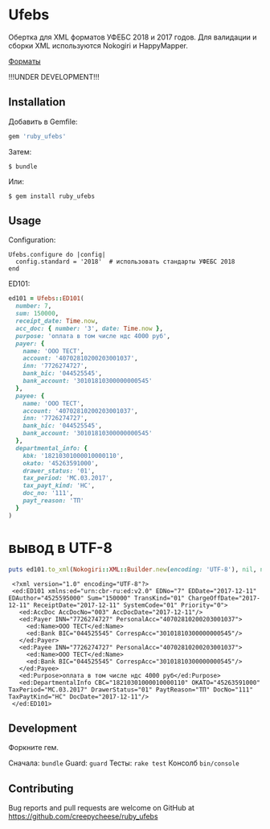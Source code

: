 # Ufebs

Обертка для XML форматов УФЕБС 2018 и 2017 годов. Для валидации и сборки XML используются Nokogiri и HappyMapper.

[Форматы](http://www.cbr.ru/analytics/?PrtId=Formats)

!!!UNDER DEVELOPMENT!!!

## Installation

Добавить в Gemfile:

```ruby
gem 'ruby_ufebs'
```

Затем:

    $ bundle

Или:

    $ gem install ruby_ufebs

## Usage

Configuration:

```
Ufebs.configure do |config|
  config.standard = '2018'  # использовать стандарты УФЕБС 2018
end
```

ED101:

```ruby
ed101 = Ufebs::ED101(
  number: 7,
  sum: 150000,
  receipt_date: Time.now,
  acc_doc: { number: '3', date: Time.now },
  purpose: 'оплата в том числе ндс 4000 руб',
  payer: {
    name: 'ООО ТЕСТ',
    account: '40702810200203001037',
    inn: '7726274727',
    bank_bic: '044525545',
    bank_account: '30101810300000000545'
  },
  payee: {
    name: 'ООО ТЕСТ',
    account: '40702810200203001037',
    inn: '7726274727',
    bank_bic: '044525545',
    bank_account: '30101810300000000545'
  },
  departmental_info: {
    kbk: '18210301000010000110',
    okato: '45263591000',
    drawer_status: '01',
    tax_period: 'МС.03.2017',
    tax_payt_kind: 'НС',
    doc_no: '111',
    payt_reason: 'ТП'
  }
)
```

# вывод в UTF-8

```ruby
puts ed101.to_xml(Nokogiri::XML::Builder.new(encoding: 'UTF-8'), nil, nil).to_xml
```

```
 <?xml version="1.0" encoding="UTF-8"?>
 <ed:ED101 xmlns:ed="urn:cbr-ru:ed:v2.0" EDNo="7" EDDate="2017-12-11" EDAuthor="4525595000" Sum="150000" TransKind="01" ChargeOffDate="2017-12-11" ReceiptDate="2017-12-11" SystemCode="01" Priority="0">
   <ed:AccDoc AccDocNo="003" AccDocDate="2017-12-11"/>
   <ed:Payer INN="7726274727" PersonalAcc="40702810200203001037">
     <ed:Name>ООО ТЕСТ</ed:Name>
     <ed:Bank BIC="044525545" CorrespAcc="30101810300000000545"/>
   </ed:Payer>
   <ed:Payee INN="7726274727" PersonalAcc="40702810200203001037">
     <ed:Name>ООО ТЕСТ</ed:Name>
     <ed:Bank BIC="044525545" CorrespAcc="30101810300000000545"/>
   </ed:Payee>
   <ed:Purpose>оплата в том числе ндс 4000 руб</ed:Purpose>
   <ed:DepartmentalInfo CBC="18210301000010000110" OKATO="45263591000" TaxPeriod="МС.03.2017" DrawerStatus="01" PaytReason="ТП" DocNo="111" TaxPaytKind="НС" DocDate="2017-12-11"/>
 </ed:ED101>
```

## Development
Форкните гем.

Сначала: `bundle`
Guard: `guard`
Тесты: `rake test`
Консолб `bin/console`

## Contributing

Bug reports and pull requests are welcome on GitHub at https://github.com/creepycheese/ruby_ufebs
